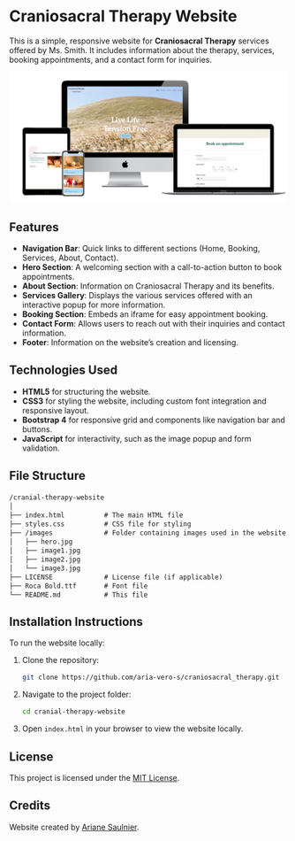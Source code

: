 # Craniosacral Therapy Website

This is a simple, responsive website for **Craniosacral Therapy** services offered by Ms. Smith. It includes information about the therapy, services, booking appointments, and a contact form for inquiries.

![Website Mockup](mockup.png)

## Features

- **Navigation Bar**: Quick links to different sections (Home, Booking, Services, About, Contact).
- **Hero Section**: A welcoming section with a call-to-action button to book appointments.
- **About Section**: Information on Craniosacral Therapy and its benefits.
- **Services Gallery**: Displays the various services offered with an interactive popup for more information.
- **Booking Section**: Embeds an iframe for easy appointment booking.
- **Contact Form**: Allows users to reach out with their inquiries and contact information.
- **Footer**: Information on the website’s creation and licensing.

## Technologies Used

- **HTML5** for structuring the website.
- **CSS3** for styling the website, including custom font integration and responsive layout.
- **Bootstrap 4** for responsive grid and components like navigation bar and buttons.
- **JavaScript** for interactivity, such as the image popup and form validation.

## File Structure

```
/cranial-therapy-website
│
├── index.html          # The main HTML file
├── styles.css          # CSS file for styling
├── /images             # Folder containing images used in the website
│   ├── hero.jpg
│   ├── image1.jpg
│   ├── image2.jpg
│   └── image3.jpg
├── LICENSE             # License file (if applicable)
├── Roca Bold.ttf       # Font file
└── README.md           # This file
```

## Installation Instructions

To run the website locally:

1. Clone the repository:
   ```bash
   git clone https://github.com/aria-vero-s/craniosacral_therapy.git
   ```

2. Navigate to the project folder:
   ```bash
   cd cranial-therapy-website
   ```

3. Open `index.html` in your browser to view the website locally.

## License

This project is licensed under the [MIT License](LICENSE).

## Credits

Website created by [Ariane Saulnier](https://github.com/Aria-vero-s/).
